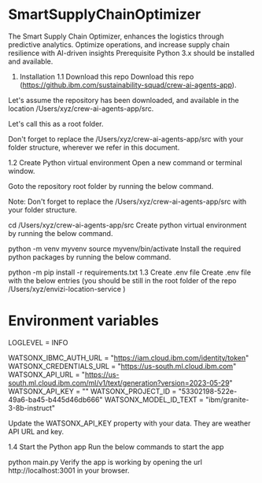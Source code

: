 # SmartSupplyChainOptimizer
The Smart Supply Chain Optimizer, enhances the logistics through predictive analytics. Optimize operations, and increase supply chain resilience with AI-driven insights
Prerequisite
Python 3.x should be installed and available.

1. Installation
1.1 Download this repo
Download this repo (https://github.ibm.com/sustainability-squad/crew-ai-agents-app).

Let's assume the repository has been downloaded, and available in the location /Users/xyz/crew-ai-agents-app/src.

Let's call this as a root folder.

Don't forget to replace the /Users/xyz/crew-ai-agents-app/src with your folder structure, wherever we refer in this document.

1.2 Create Python virtual environment
Open a new command or terminal window.

Goto the repository root folder by running the below command.

Note: Don't forget to replace the /Users/xyz/crew-ai-agents-app/src with your folder structure.

cd /Users/xyz/crew-ai-agents-app/src
Create python virtual environment by running the below command.

python -m venv myvenv
source myvenv/bin/activate
Install the required python packages by running the below command.

python -m pip install -r requirements.txt
1.3 Create .env file
Create .env file with the below entries (you should be still in the root folder of the repo /Users/xyz/envizi-location-service )
# Environment variables
LOGLEVEL = INFO

WATSONX_IBMC_AUTH_URL = "https://iam.cloud.ibm.com/identity/token"
WATSONX_CREDENTIALS_URL = "https://us-south.ml.cloud.ibm.com"
WATSONX_API_URL = "https://us-south.ml.cloud.ibm.com/ml/v1/text/generation?version=2023-05-29"
WATSONX_API_KEY = ""
WATSONX_PROJECT_ID = "53302198-522e-49a6-ba45-b445d46db666"
WATSONX_MODEL_ID_TEXT = "ibm/granite-3-8b-instruct"

Update the WATSONX_API_KEY property with your data.
They are weather API URL and key.

1.4 Start the Python app
Run the below commands to start the app

python main.py
Verify the app is working by opening the url http://localhost:3001 in your browser.
